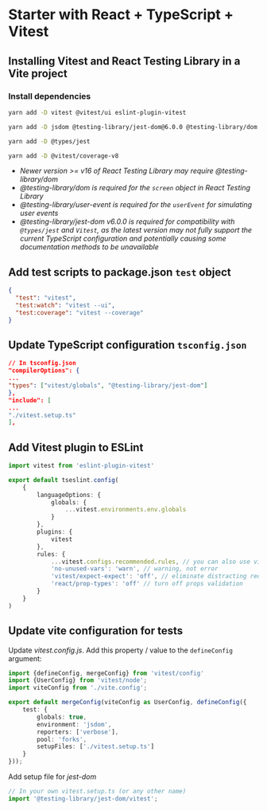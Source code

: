 # Starter with React + TypeScript + Vitest

## Installing Vitest and React Testing Library in a Vite project

### Install dependencies

```sh
yarn add -D vitest @vitest/ui eslint-plugin-vitest
```

```sh
yarn add -D jsdom @testing-library/jest-dom@6.0.0 @testing-library/dom @testing-library/react @testing-library/user-event
```

```sh 
yarn add -D @types/jest
```

```sh
yarn add -D @vitest/coverage-v8
```

- *Newer version >= v16 of React Testing Library may require @testing-library/dom*
- *@testing-library/dom is required for the `screen` object in React Testing Library*
- *@testing-library/user-event is required for the `userEvent` for simulating user events*
- *@testing-library/jest-dom v6.0.0 is required for compatibility with `@types/jest` and `Vitest`, as the latest version
  may not fully support the current TypeScript configuration and potentially causing some documentation methods to be
  unavailable*

## Add test scripts to package.json `test` object

```json
{
  "test": "vitest",
  "test:watch": "vitest --ui",
  "test:coverage": "vitest --coverage"
}
```

## Update TypeScript configuration `tsconfig.json`

```json
// In tsconfig.json
"compilerOptions": {
...
"types": ["vitest/globals", "@testing-library/jest-dom"]
},
"include": [
...
"./vitest.setup.ts"
],
```

## Add Vitest plugin to ESLint

```ts
import vitest from 'eslint-plugin-vitest'

export default tseslint.config(
    {
        languageOptions: {
            globals: {
                ...vitest.environments.env.globals
            }
        },
        plugins: {
            vitest
        },
        rules: {
            ...vitest.configs.recommended.rules, // you can also use vitest.configs.all.rules to enable all rules
            'no-unused-vars': 'warn', // warning, not error
            'vitest/expect-expect': 'off', // eliminate distracting red squiggles while writing tests
            'react/prop-types': 'off' // turn off props validation
        }
    }
)
```

## Update vite configuration for tests

Update _vitest.config.js_. Add this property / value to the `defineConfig` argument:

```ts
import {defineConfig, mergeConfig} from 'vitest/config'
import {UserConfig} from 'vitest/node';
import viteConfig from './vite.config';

export default mergeConfig(viteConfig as UserConfig, defineConfig({
    test: {
        globals: true,
        environment: 'jsdom',
        reporters: ['verbose'],
        pool: 'forks',
        setupFiles: ['./vitest.setup.ts']
    }
}));
```

Add setup file for _jest-dom_

```ts
// In your own vitest.setup.ts (or any other name)
import '@testing-library/jest-dom/vitest';
```
